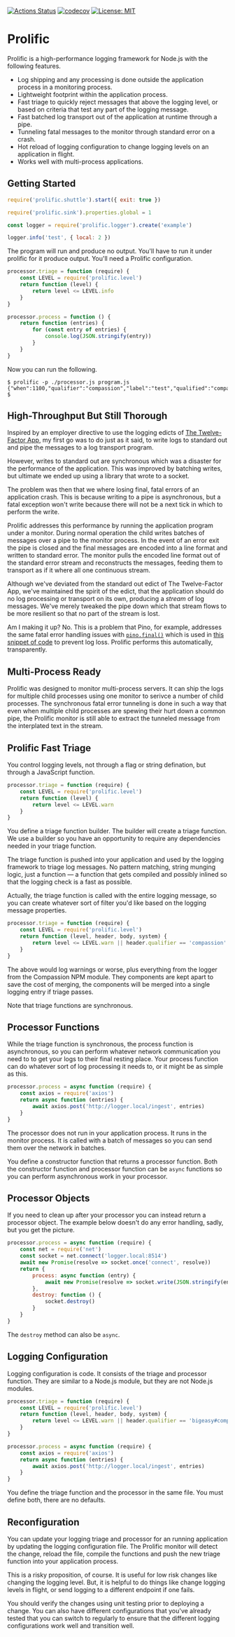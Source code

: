 [![Actions Status](https://github.com/bigeasy/prolific/workflows/Node%20CI/badge.svg)](https://github.com/bigeasy/prolific/actions)
[![codecov](https://codecov.io/gh/bigeasy/prolific/branch/master/graph/badge.svg)](https://codecov.io/gh/bigeasy/prolific)
[![License: MIT](https://img.shields.io/badge/License-MIT-yellow.svg)](https://opensource.org/licenses/MIT)

# Prolific

Prolific is a high-performance logging framework for Node.js with the following
features.

 * Log shipping and any processing is done outside the application process in a
 monitoring process.
 * Lightweight footprint within the application process.
 * Fast triage to quickly reject messages that above the logging level, or based
 on criteria that test any part of the logging message.
 * Fast batched log transport out of the application at runtime through a pipe.
 * Tunneling fatal messages to the monitor through standard error on a crash.
 * Hot reload of logging configuration to change logging levels on an
 application in flight.
 * Works well with multi-process applications.

## Getting Started

```javascript
require('prolific.shuttle').start({ exit: true })

require('prolific.sink').properties.global = 1

const logger = require('prolific.logger').create('example')

logger.info('test', { local: 2 })
```

The program will run and produce no output. You'll have to run it under
prolific for it produce output. You'll need a Prolific configuration.

```javascript
processor.triage = function (require) {
    const LEVEL = require('prolific.level')
    return function (level) {
        return level <= LEVEL.info
    }
}

processor.process = function () {
    return function (entries) {
        for (const entry of entries) {
            console.log(JSON.stringify(entry))
        }
    }
}
```

Now you can run the following.

```console
$ prolific -p ./processor.js program.js
{"when":1100,"qualifier":"compassion","label":"test","qualified":"compassion#test",global:1,local:2}
$
```

## High-Throughput But Still Thorough

Inspired by an employer directive  to use the logging edicts of [The
Twelve-Factor App](https://12factor.net/logs), my first go was to do just as it
said, to write logs to standard out and pipe the messages to a log transport
program.

However, writes to standard out are synchronous which was a disaster for the
performance of the application. This was improved by batching writes, but
ultimate we ended up using a library that wrote to a socket.

The problem was then that we where losing final, fatal errors of an application
crash. This is because writing to a pipe is asynchronous, but a fatal exception
won't write because there will not be a next tick in which to perform the write.

Prolific addresses this performance by running the application program under a
monitor. During normal operation the child writes batches of messages over a
pipe to the monitor process. In the event of an error exit the pipe is closed
and the final messages are encoded into a line format and written to standard
error. The monitor pulls the encoded line format  out of the standard error
stream and reconstructs the messages, feeding them to transport as if it where
all one continuous stream.

Although we've deviated from the standard out edict of The Twelve-Factor App,
we've maintained the spirit of the edict, that the application should do no log
processing or transport on its own, producing a *stream* of log messages. We've
merely tweaked the pipe down which that stream flows to be more resilient so
that no part of the stream is lost.

Am I making it up? No. This is a problem that Pino, for example, addresses the same
fatal error handling issues with
[`pino.final()`](https://github.com/pinojs/pino/blob/master/docs/api.md#pino-final)
which is used in [this snippet of
code](https://github.com/pinojs/pino/blob/master/docs/extreme.md#log-loss-prevention)
to prevent log loss. Prolific performs this automatically, transparently.

## Multi-Process Ready

Prolific was designed to monitor multi-process servers. It can ship the logs for
multiple child processes using one monitor to serivce a number of child
processes. The synchronous fatal error tunneling is done in such a way that even
when multiple child processes are spewing their hurt down a common pipe, the
Prolific monitor is still able to extract the tunneled message from the
interplated text in the stream.

## Prolific Fast Triage

You control logging levels, not through a flag or string defination, but through
a JavaScript function.

```javascript
processor.triage = function (require) {
    const LEVEL = require('prolific.level')
    return function (level) {
        return level <= LEVEL.warn
    }
}
```

You define a triage function builder. The builder will create a triage function.
We use a builder so you have an opportunity to require any dependencies needed
in your triage function.

The triage function is pushed into your application and used by the logging
framework to triage log messages. No pattern matching, string munging logic,
just a function &mdash; a function that gets compiled and possibly inlined so
that the logging check is a fast as possible.

Actually, the triage function is called with the entire logging message, so
you can create whatever sort of filter you'd like based on the logging message
properties.

```javascript
processor.triage = function (require) {
    const LEVEL = require('prolific.level')
    return function (level, header, body, system) {
        return level <= LEVEL.warn || header.qualifier == 'compassion'
    }
}
```

The above would log warnings or worse, plus everything from the logger from the
Compassion NPM module. They components are kept apart to save the cost of
merging, the components will be merged into a single logging entry if triage
passes.

Note that triage functions are synchronous.

## Processor Functions

While the triage function is synchronous, the process function is asynchronous,
so you can perform whatever network communication you need to to get your logs
to their final resting place. Your process function can do whatever sort of log
processing it needs to, or it might be as simple as this.

```javascript
processor.process = async function (require) {
    const axios = require('axios')
    return async function (entries) {
        await axios.post('http://logger.local/ingest', entries)
    }
}
```

The processor does not run in your application process. It runs in the monitor
process. It is called with a batch of messages so you can send them over the
network in batches.

You define a constructor function that returns a processor function. Both the
constructor function and processor function can be `async` functions so you can
perform asynchronous work in your processor.

## Processor Objects

If you need to clean up after your processor you can instead return a processor
object. The example below doesn't do any error handling, sadly, but you get the
picture.

```javascript
processor.process = async function (require) {
    const net = require('net')
    const socket = net.connect('logger.local:8514')
    await new Promise(resolve => socket.once('connect', resolve))
    return {
        process: async function (entry) {
            await new Promise(resolve => socket.write(JSON.stringify(entry), resolve))
        },
        destroy: function () {
            socket.destroy()
        }
    }
}
```

The `destroy` method can also be `async`.

## Logging Configuration

Logging configuration is code. It consists of the triage and processor function.
They are similar to a Node.js module, but they are not Node.js modules.

```javascript
processor.triage = function (require) {
    const LEVEL = require('prolific.level')
    return function (level, header, body, system) {
        return level <= LEVEL.warn || header.qualifier == 'bigeasy#compassion'
    }
}

processor.process = async function (require) {
    const axios = require('axios')
    return async function (entries) {
        await axios.post('http://logger.local/ingest', entries)
    }
}
```

You define the triage function and the processor in the same file. You must
define both, there are no defaults.

## Reconfiguration

You can update your logging triage and processor for an running application by
updating the logging configuration file. The Prolific monitor will detect the
change, reload the file, compile the functions and push the new triage function
into your application process.

This is a risky proposition, of course. It is useful for low risk changes like
changing the logging level. But, it is helpful to do things like change logging
levels in flight, or send logging to a different endpoint if one fails.

You should verify the changes using unit testing prior to deploying a change.
You can also have different configurations that you've already tested that you
can switch to regularly to ensure that the different logging configurations work
well and transition well.
